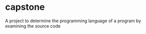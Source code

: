 capstone
========

A project to determine the programming language of a program by examining the source code
